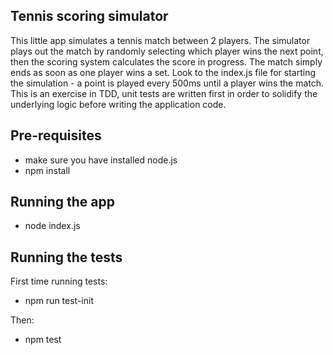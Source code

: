 ## Tennis scoring simulator

This little app simulates a tennis match between 2 players. The simulator plays out the match by randomly selecting which
player wins the next point, then the scoring system calculates the score in progress. The match simply ends as soon as one player wins a set. Look to the index.js file for starting the simulation - a point is played every 500ms until a player wins the match. This is an exercise in TDD, unit tests are written first in order to solidify the underlying logic before writing the application code. 

## Pre-requisites
- make sure you have installed node.js
- npm install

## Running the app
- node index.js

## Running the tests

First time running tests:
- npm run test-init

Then:
- npm test